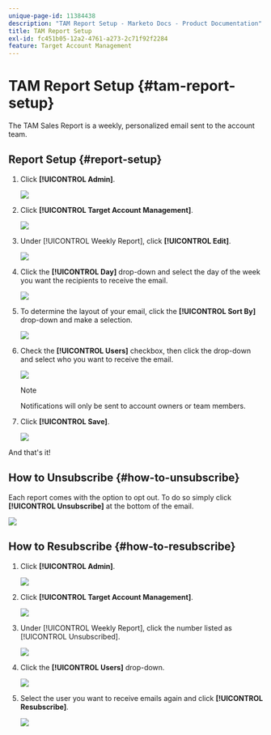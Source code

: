 ```yaml
---
unique-page-id: 11384438
description: "TAM Report Setup - Marketo Docs - Product Documentation"
title: TAM Report Setup
exl-id: fc451b05-12a2-4761-a273-2c71f92f2284
feature: Target Account Management
---
```

# TAM Report Setup {#tam-report-setup}

The TAM Sales Report is a weekly, personalized email sent to the account team.

## Report Setup {#report-setup}

1. Click **[!UICONTROL Admin]**.

   ![](assets/one-3.png)

1. Click **[!UICONTROL Target Account Management]**.

   ![](assets/tam-report-setup-2.png)

1. Under [!UICONTROL Weekly Report], click **[!UICONTROL Edit]**.

   ![](assets/three-3.png)

1. Click the **[!UICONTROL Day]** drop-down and select the day of the week you want the recipients to receive the email.

   ![](assets/four-4.png)

1. To determine the layout of your email, click the **[!UICONTROL Sort By]** drop-down and make a selection.

   ![](assets/five-3.png)

1. Check the **[!UICONTROL Users]** checkbox, then click the drop-down and select who you want to receive the email.

   ![](assets/six-2.png)

   >[!NOTE]
   >
   >Notifications will only be sent to account owners or team members.

1. Click **[!UICONTROL Save]**.

   ![](assets/seven-2.png)

And that's it!

## How to Unsubscribe {#how-to-unsubscribe}

Each report comes with the option to opt out. To do so simply click **[!UICONTROL Unsubscribe]** at the bottom of the email.

![](assets/eight-1.png)

## How to Resubscribe {#how-to-resubscribe}

1. Click **[!UICONTROL Admin]**.

   ![](assets/one-3.png)

1. Click **[!UICONTROL Target Account Management]**.

   ![](assets/tam-report-setup-10.png)

1. Under [!UICONTROL Weekly Report], click the number listed as [!UICONTROL Unsubscribed].

   ![](assets/nine.png)

1. Click the **[!UICONTROL Users]** drop-down.

   ![](assets/ten.png)

1. Select the user you want to receive emails again and click **[!UICONTROL Resubscribe]**.

   ![](assets/eleven.png)
